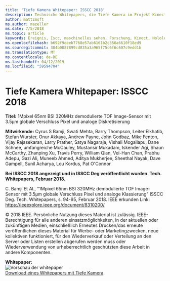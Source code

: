 ```yaml
---
title: 'Tiefe Kamera Whitepaper: ISSCC 2018'
description: Technische Whitepapers, die Tiefe Kamera im Projekt Kinect für Azure und die nächste Version von HoloLens verwendet werden.
author: mattzmsft
ms.author: mazeller
ms.date: 7/5/2018
ms.topic: article
keywords: Ereignis, Iscc, maschinelles sehen, Forschung, Kinect, Hololens, Tiefe, tof
ms.openlocfilehash: b692f9deeb7768e57ab6161b2c356a6610f18ed9
ms.sourcegitcommit: 384b0087899cd835a3a965f75c6f6c607c9edd1b
ms.translationtype: MT
ms.contentlocale: de-DE
ms.lasthandoff: 04/12/2019
ms.locfileid: "59594704"
---
```

# <a name="depth-camera-whitepaper---isscc-2018"></a>Tiefe Kamera Whitepaper: ISSCC 2018

**Titel:** 1Mpixel 65nm BSI 320MHz demodulierte TOF Image-Sensor mit 3.5μm globale Verschluss Pixel und analoge Diskretisierung

**Mitwirkende:** Cyrus S Bamji, Swati Mehta, Barry Thompson, Leiter Elkhatib, Stefan Wurster, Onur Akkaya, Andrew Payne, John Godbaz, Mike Fenton, Vijay Rajasekaran, Larry Prather, Satya Nagaraja, Vishali Mogallapu, Dane Schnee, umfangreiche McCauley, Mustansir Mukadam, Iskender Agi, Shaun McCarthy, Zhanping Xu, Travis Perry, William Qian, Vei-Han Chan, Prabhu Adepu, Gazi Ali, Muneeb Ahmed, Aditya Mukherjee, Sheethal Nayak, Dave Gampell, Sunil Acharya, Lou Kordus, Pat O'Connor

**Bei ISSCC 2018 angezeigt und in ISSCC Deg veröffentlicht wurden. Tech. Whitepapers, Februar 2018.**

C. Bamji Et Al., "1Mpixel 65nm BSI 320MHz demodulierte TOF Image-Sensor mit 3.5μm globale Verschluss Pixel und analoge Klassierung" ISSCC Deg. Tech. Whitepapers, s. 94-95, Februar 2018. IEEE erkunden Link: https://ieeexplore.ieee.org/document/8310200/

© 2018 IEEE. Persönliche Nutzung dieses Material ist zulässig. IEEE-Berechtigung für alle anderen einsatzmöglichkeiten, in der aktuellen oder zukünftigen Medien, einschließlich Erneutes Drucken/das erneute veröffentlichen dieses Material für Werbe- oder Marketingzwecken, neue kollektiven funktioniert, für den Wiederverkauf oder Verteilung an den Server oder Listen erstellen abgerufen werden muss oder Wiederverwendung von urheberrechtlich geschützten diese Arbeit in andere Komponenten.

**Whitepaper:**<br>
![Vorschau der whitepaper](images/depth-camera-isscc.PNG)<br>
[Download eines Whitepapers mit Tiefe Kamera](images/Depth-Camera-ISSCC-2018.pdf)
